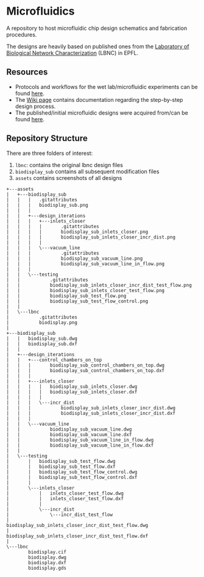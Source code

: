 # Microfluidics

A repository to host microfluidic chip design schematics and fabrication procedures.

The designs are heavily based on published ones from the [Laboratory of Biological Network Characterization](http://lbnc.epfl.ch/index.html) (LBNC) in EPFL.

## Resources

* Protocols and workflows for the wet lab/microfluidic experiments can be found [here](https://benchling.com/organizations/acubesat/).
* The [Wiki page](https://gitlab.com/acubesat/su/microfluidics/-/wikis/Design) contains documentation regarding the step-by-step design process.
* The published/initial microfluidic designs were acquired from/can be found [here](http://lbnc.epfl.ch/microfluidic_designs.html).

## Repository Structure

There are three folders of interest:
1. `lbnc`: contains the original lbnc design files
2. `biodisplay_sub` contains all subsequent modification files
3. `assets` contains screenshots of all designs

```
+---assets
|   +---biodisplay_sub
|   |   |   .gitattributes
|   |   |   biodisplay_sub.png
|   |   |
|   |   +---design_iterations
|   |   |   +---inlets_closer
|   |   |   |       .gitattributes
|   |   |   |       biodisplay_sub_inlets_closer.png
|   |   |   |       biodisplay_sub_inlets_closer_incr_dist.png
|   |   |   |
|   |   |   \---vacuum_line
|   |   |           .gitattributes
|   |   |           biodisplay_sub_vacuum_line.png
|   |   |           biodisplay_sub_vacuum_line_in_flow.png
|   |   |
|   |   \---testing
|   |           .gitattributes
|   |           biodisplay_sub_inlets_closer_incr_dist_test_flow.png
|   |           biodisplay_sub_inlets_closer_test_flow.png
|   |           biodisplay_sub_test_flow.png
|   |           biodisplay_sub_test_flow_control.png
|   |
|   \---lbnc
|           .gitattributes
|           biodisplay.png
|
+---biodisplay_sub
|   |   biodisplay_sub.dwg
|   |   biodisplay_sub.dxf
|   |
|   +---design_iterations
|   |   +---control_chambers_on_top
|   |   |       biodisplay_sub_control_chambers_on_top.dwg
|   |   |       biodisplay_sub_control_chambers_on_top.dxf
|   |   |
|   |   +---inlets_closer
|   |   |   |   biodisplay_sub_inlets_closer.dwg
|   |   |   |   biodisplay_sub_inlets_closer.dxf
|   |   |   |
|   |   |   \---incr_dist
|   |   |           biodisplay_sub_inlets_closer_incr_dist.dwg
|   |   |           biodisplay_sub_inlets_closer_incr_dist.dxf
|   |   |
|   |   \---vacuum_line
|   |           biodisplay_sub_vacuum_line.dwg
|   |           biodisplay_sub_vacuum_line.dxf
|   |           biodisplay_sub_vacuum_line_in_flow.dwg
|   |           biodisplay_sub_vacuum_line_in_flow.dxf
|   |
|   \---testing
|       |   biodisplay_sub_test_flow.dwg
|       |   biodisplay_sub_test_flow.dxf
|       |   biodisplay_sub_test_flow_control.dwg
|       |   biodisplay_sub_test_flow_control.dxf
|       |
|       \---inlets_closer
|           |   inlets_closer_test_flow.dwg
|           |   inlets_closer_test_flow.dxf
|           |
|           \---incr_dist
|               \---incr_dist_test_flow
|                       biodisplay_sub_inlets_closer_incr_dist_test_flow.dwg
|                       biodisplay_sub_inlets_closer_incr_dist_test_flow.dxf
|
\---lbnc
        biodisplay.cif
        biodisplay.dwg
        biodisplay.dxf
        biodisplay.gds
```
